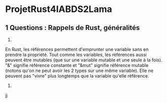 # ProjetRust4IABDS2Lama

## 1 Questions : Rappels de Rust, généralités

1.

En Rust, les références permettent d'emprunter une variable sans en prendre la propriété. Tout comme les variables, les références aussi peuvent être mutables (que sur une variable mutable et une seule à la fois). "&" signifie référence constante et "&mut" signifie référence mutable (notons qu'on ne peut avoir les 2 types sur une même variable). Elle ne peuvent pas "vivre" plus longtemps que la variable qu'elle référence.

1.

jj





